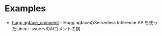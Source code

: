 # Examples
- [huggingface_comment](huggingface_comment.md) - HuggingfaceのServerless Inference APIを使ったLinear IssueへのAIコメントの例